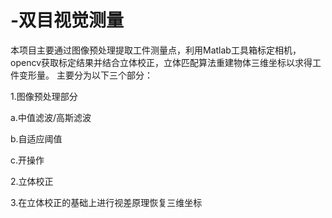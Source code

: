 # -双目视觉测量
本项目主要通过图像预处理提取工件测量点，利用Matlab工具箱标定相机，opencv获取标定结果并结合立体校正，立体匹配算法重建物体三维坐标以求得工件变形量。
主要分为以下三个部分：

1.图像预处理部分

  a.中值滤波/高斯滤波
  
  b.自适应阈值
  
  c.开操作
  
2.立体校正

3.在立体校正的基础上进行视差原理恢复三维坐标
